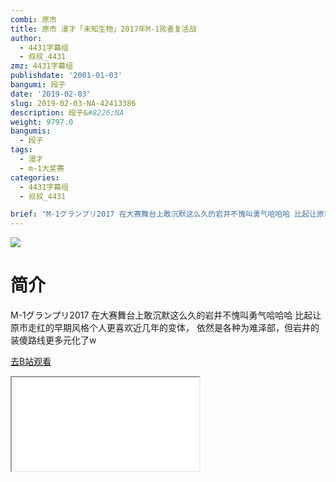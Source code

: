 ```yaml
---
combi: 原市
title: 原市 漫才「未知生物」2017年M-1败者复活战
author:
  - 4431字幕组
  - 叔叔_4431
zmz: 4431字幕组
publishdate: '2001-01-03'
bangumi: 段子
date: '2019-02-03'
slug: 2019-02-03-NA-42413386
description: 段子&#8226;NA
weight: 9797.0
bangumis:
  - 段子
tags:
  - 漫才
  - m-1大奖赛
categories:
  - 4431字幕组
  - 叔叔_4431

brief: "M-1グランプリ2017 在大赛舞台上敢沉默这么久的岩井不愧叫勇气哈哈哈 比起让原市走红的早期风格个人更喜欢近几年的变体， 依然是各种为难泽部，但岩井的装傻路线更多元化了w"
---
```

![](https://i.imgur.com/kOx5UKe.jpg)
# 简介  
M-1グランプリ2017
在大赛舞台上敢沉默这么久的岩井不愧叫勇气哈哈哈
比起让原市走红的早期风格个人更喜欢近几年的变体，
依然是各种为难泽部，但岩井的装傻路线更多元化了w  

[去B站观看](https://www.bilibili.com/video/av42413386/)
<div class ="resp-container"><iframe class="testiframe" src="//player.bilibili.com/player.html?aid=42413386"", scrolling="no", allowfullscreen="true" > </iframe></div> 
